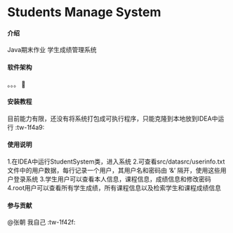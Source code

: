 # Students Manage System

#### 介绍
Java期末作业 学生成绩管理系统

#### 软件架构
。。。 :hankey: 


#### 安装教程

目前能力有限，还没有将系统打包成可执行程序，只能克隆到本地放到IDEA中运行 :tw-1f4a9: 


#### 使用说明
1.在IDEA中运行StudentSystem类，进入系统
2.可查看src/datasrc/userinfo.txt 文件中的用户数据，每行记录一个用户，其用户名和密码由 ‘&’ 隔开，使用这些用户登录系统
3.学生用户可以查看本人信息，课程信息，成绩信息和修改密码
4.root用户可以查看所有学生成绩，所有课程信息以及检索学生和课程成绩信息


#### 参与贡献
 @张朝  我自己 :tw-1f42f: 
